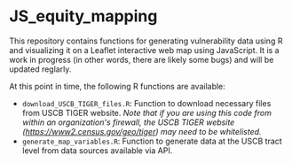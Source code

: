 # JS_equity_mapping
This repository contains functions for generating vulnerability data using R and visualizing it on a Leaflet interactive web map using JavaScript.  It is a work in progress (in other words, there are likely some bugs) and will be updated reglarly. 

At this point in time, the following R functions are available:

* ```download_USCB_TIGER_files.R```: Function to download necessary files from USCB TIGER website. *Note that if you are using this code from within an organization's firewall, the USCB TIGER website (https://www2.census.gov/geo/tiger) may need to be whitelisted.*
* ```generate_map_variables.R```: Function to generate data at the USCB tract level from data sources available via API.
